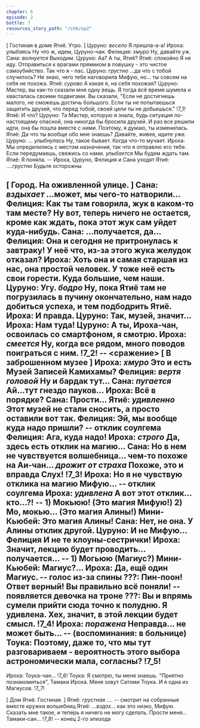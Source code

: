 ```yaml
---
chapter: 6
episode: 2
battle: 7
resources_story_path: "/ch6/ep2"
---
```

[ Гостиная в доме Ятиё. Утро. ]
Цуруно: *весело* Я пришла-а-а!
Ироха: *улыбаясь* Ну что ж, идем, Цуруно-чан.
Фелиция: *хмуро* Ну, давайте уж.
Сана: *волнуется* Выходим.
Цуруно: Аа? А ты, Ятиё?
Ятиё: *спокойно* Я не иду. Отправиться к врагами прямиком в ловушку - это чистое самоубийство. Так что я - пас.
Цуруно: *грустно* ...да что с тобой случилось? Не знаю, чего тебе наговорила Мифую, но... ты совсем на себя не похожа.
Ятиё: *сурово* А какая я, на себя похожая?
Цуруно: Мастер, вы как-то сказали мне одну вещь. Я тогда всё время шумела и хвасталась своими подвигами. Вы сказали, "Если не достигнешь малого, не сможешь достичь большого. Если ты не попытаешься защитить друзей, что перед тобой, своей цели ты не добьешься."
!7_1!
Ятиё: И что?
Цуруно: Та Мастер, которую я знала, будь ситуация по-настоящему опасной, она никогда бы бросила друзей. И раз все решили идти, она бы пошла вместе с ними. Поэтому, я думаю, ты изменилась.
Ятиё: Да что ты вообще обо мне знаешь? Давайте, живее, идите уже.
Цуруно: ... *улыбнулась* Ну, такое бывает. Когда что-то мучает.
Ироха: Мы определились с местом назначения, так что я отправлю его тебе. Если передумаешь, свяжись со нами. *улыбается* Мы будем ждать там.
Ятиё: Я поняла.
-- Ироха, Цуруно, Фелиция и Сана уходят
Ятиё: ....*грустно* Будьте осторожны

[ Город. На оживленной улице. ]
Сана: *вздыхает* ...может, мы чего-то натворили...
Фелиция: Как ты там говорила, жук в каком-то там месте? Ну вот, теперь ничего не остается, кроме как ждать, пока этот жук сам уйдет куда-нибудь.
Сана: ...получается, да...
Фелиция: Она и сегодня не притронулась к завтраку! У неё что, из-за этого жука желудок отказал?
Ироха: Хоть она и самая старшая из нас, она простой человек. У тоже неё есть свои горести. Куда большие, чем наши.
Цуруно: Угу. *бодро* Ну, пока Ятиё там не погрузилась в пучину окончательно, нам надо добиться успеха, и тем подбодрить Ятиё.
Ироха: И правда.
Цуруно: Так, музей, значит...
Ироха: Нам туда!
Цуруно: А ты, Ироха-чан, освоилась со смартфоном, я смотрю.
Ироха: *смеется* Ну, когда все рядом, много поводов поиграться с ним.
!7_2!
-- <сражение>
[ В заброшенном музее ]
Ироха: *хмуро* Это и есть Музей Записей Камихамы?
Фелиция: *вертя головой* Ну и бардак тут...
Сана: *пугается* Ай...тут гнездо пауков...
Ироха: Всё в порядке?
Сана: Прости...
Ятиё: *удивленно* Этот музей не стали сносить, а просто оставили вот так.
Фелиция: Эй, мы вообще куда надо пришли?
-- отклик соулгема
Фелиция: Ага, куда надо!
Ироха: *строго* Да, здесь есть отклик на магию...
Сана: Но в нем не чувствуется волшебница... чем-то похоже на Аи-чан... *дрожит от страха* Похоже, это и вправда Слух!
!7_3!
Ироха: Но я не чувствую отклика на магию Мифую...
-- отклик соулгема
Ироха: *удивлена* А вот этот отклик... кто...?!
-- 1) Мокьюю! (Это магия Мифую!) 2) Мо, мокью... (Это магия Алины!)
Мини-Кьюбей: Это магия Алины!
Сана: Нет, не она. У Алины отклик другой.
Цуруно: И не Мифую...
Фелиция И не те клоуны-сестрички!
Ироха: Значит, лекцию будет проводить... получается...
-- 1) Могьюю (Магиус?)
Мини-Кьюбей: Магиус?...
Ироха: Да, ещё один Магиус.
-- голос из-за спины
???: Пин-поон! Ответ верный! Вы правильно всё поняли!
-- появляется девочка на троне
???: Вы и впрямь сумели прийти сюда точно к полудню. Я удивлена. Хех, значит, в этой лекции будет смысл.
!7_4!
Ироха: *поражена* Неправда... не может быть...
-- (воспоминания: в больнице)
Тоука: Поэтому, даже то, что мы тут разговариваем - вероятность этого выбора астрономически мала, согласны?
!7_5!
--
Ироха: Тоука-чан...
!7_6!
Тоука: Я смотрю, ты меня знаешь. "Приятно познакомиться", Тамаки Ироха. Меня зовут Сатоми Тоука. И я одна из Магиусов.
!7_7!

[ Дом Ятиё. Гостиная. ]
Ятиё: *грустная* ....
-- смотрит на собранные вместе кружки волшебниц
Ятиё: ...*вздох*... как это низко, Мифую. Сказать мне такое, и теперь я ничего не могу сделать. Прости меня... Тамаки-сан...
!7_8!
-- конец 2-го эпизода
